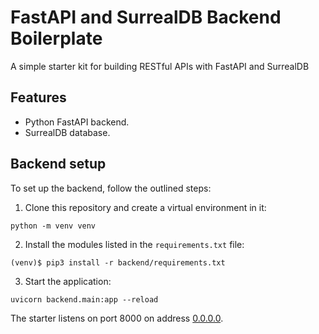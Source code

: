 # FastAPI and SurrealDB Backend Boilerplate

A simple starter kit for building RESTful APIs with FastAPI and SurrealDB

## Features

+ Python FastAPI backend.
+ SurrealDB database.

## Backend setup

To set up the backend, follow the outlined steps:

1. Clone this repository and create a virtual environment in it:

```console
python -m venv venv
```

2. Install the modules listed in the `requirements.txt` file:

```console
(venv)$ pip3 install -r backend/requirements.txt
```

3. Start the application:

```console
uvicorn backend.main:app --reload
```

The starter listens on port 8000 on address [0.0.0.0](0.0.0.0:8080).
